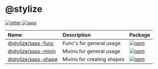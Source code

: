 # @stylize

<p>
  <a href="https://gitter.im/Yokize/stylize">
    <img src="https://img.shields.io/gitter/room/Yokize/stylize?style=flat-square&logo=gitter&color=blue&label=chat" alt="gitter" />
  </a>

  <a href="https://www.npmjs.com/package/sass">
    <img src="https://img.shields.io/static/v1?style=flat-square&logo=sass&color=blue&label=sass&message=latest" alt="sass" />
  </a>
</p>

| Name                                        | Description                | Package                                                                                                                           |
| :------------------------------------------ | :------------------------- | :-------------------------------------------------------------------------------------------------------------------------------- |
| [@stylize/sass-func](./package/sass-func)   | Func's for general usage   | [![npm](https://img.shields.io/npm/v/@stylize/sass-func?style=for-the-badge)](https://www.npmjs.com/package/@stylize/sass-func)   |
| [@stylize/sass-mixin](./package/sass-mixin) | Mixins for general usage   | [![npm](https://img.shields.io/npm/v/@stylize/sass-mixin?style=for-the-badge)](https://www.npmjs.com/package/@stylize/sass-mixin) |
| [@stylize/sass-shape](./package/sass-shape) | Mixins for creating shapes | [![npm](https://img.shields.io/npm/v/@stylize/sass-shape?style=for-the-badge)](https://www.npmjs.com/package/@stylize/sass-shape) |
